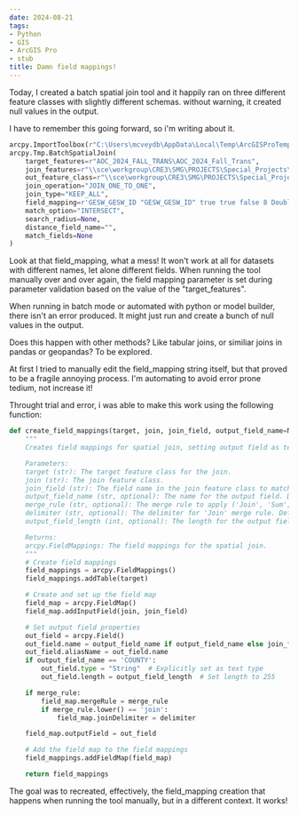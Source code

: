 ```yaml
---
date: 2024-08-21
tags:
- Python
- GIS
- ArcGIS Pro
- stub
title: Damn field mappings!
---
```



Today, I created a batch spatial join tool and it happily ran on three different feature classes with slightly different schemas. without warning, it created null values in the output.

I have to remember this going forward, so i'm writing about it.

```python 
arcpy.ImportToolbox(r"C:\Users\mcveydb\AppData\Local\Temp\ArcGISProTemp33628\Tmp.atbx")
arcpy.Tmp.BatchSpatialJoin(
    target_features=r"AOC_2024_FALL_TRANS\AOC_2024_Fall_Trans",
    join_features=r"\\sce\workgroup\CRE3\SMG\PROJECTS\Special_Projects\2020_Emergent_Dry_ Fuel_Work\2024\AOC_Fall_2024\AOC_2024_Fall.shp",
    out_feature_class=r"\\sce\workgroup\CRE3\SMG\PROJECTS\Special_Projects\2020_Emergent_Dry_ Fuel_Work\2024\AOC_Fall_2024\AOC_Fall_2024.gdb\%Name%_join",
    join_operation="JOIN_ONE_TO_ONE",
    join_type="KEEP_ALL",
    field_mapping=r'GESW_GESW_ID "GESW_GESW_ID" true true false 8 Double 0 0,First,#,AOC_2024_FALL_TRANS\AOC_2024_Fall_Trans,GESW_GESW_ID,-1,-1;M3D_SCE_FID_GESW_COND "M3D_SCE_FID_GESW_COND" true true false 8 Double 0 0,First,#,AOC_2024_FALL_TRANS\AOC_2024_Fall_Trans,M3D_SCE_FID_GESW_COND,-1,-1;CDS_CIRCUIT_NAME "CDS_CIRCUIT_NAME" true true false 150 Text 0 0,First,#,AOC_2024_FALL_TRANS\AOC_2024_Fall_Trans,CDS_CIRCUIT_NAME,0,149;CDS_CIRCUIT_CONCAT "CDS_CIRCUIT_CONCAT" true true false 251 Text 0 0,First,#,AOC_2024_FALL_TRANS\AOC_2024_Fall_Trans,CDS_CIRCUIT_CONCAT,0,250;M3D_SCE_ID_OH_UG_VAL "M3D_SCE_ID_OH_UG_VAL" true true false 255 Text 0 0,First,#,AOC_2024_FALL_TRANS\AOC_2024_Fall_Trans,M3D_SCE_ID_OH_UG_VAL,0,254;M3D_ID_CONDUCTOR_TYPE_VAL "M3D_ID_CONDUCTOR_TYPE_VAL" true true false 255 Text 0 0,First,#,AOC_2024_FALL_TRANS\AOC_2024_Fall_Trans,M3D_ID_CONDUCTOR_TYPE_VAL,0,254;M3D_ID_VOLTAGE_VAL "M3D_ID_VOLTAGE_VAL" true true false 255 Text 0 0,First,#,AOC_2024_FALL_TRANS\AOC_2024_Fall_Trans,M3D_ID_VOLTAGE_VAL,0,254;M3D_SCE_ID_NO_OF_WIRES_VAL "M3D_SCE_ID_NO_OF_WIRES_VAL" true true false 255 Text 0 0,First,#,AOC_2024_FALL_TRANS\AOC_2024_Fall_Trans,M3D_SCE_ID_NO_OF_WIRES_VAL,0,254;CDS_ANNOTATION_TEXT "CDS_ANNOTATION_TEXT" true true false 2000 Text 0 0,First,#,AOC_2024_FALL_TRANS\AOC_2024_Fall_Trans,CDS_ANNOTATION_TEXT,0,1999;StaticObjID "StaticObjID" true true false 4 Long 0 0,First,#,AOC_2024_FALL_TRANS\AOC_2024_Fall_Trans,StaticObjID,-1,-1;Shape_Length "Shape_Length" false true true 8 Double 0 0,First,#,AOC_2024_FALL_TRANS\AOC_2024_Fall_Trans,Shape_Length,-1,-1;OBJECTID "OBJECTID" true true false 10 Long 0 10,First,#,\\sce\workgroup\CRE3\SMG\PROJECTS\Special_Projects\2020_Emergent_Dry_ Fuel_Work\2024\AOC_Fall_2024\AOC_2024_Fall.shp,OBJECTID,-1,-1;Area_Name "Area_Name" true true false 100 Text 0 0,First,#,\\sce\workgroup\CRE3\SMG\PROJECTS\Special_Projects\2020_Emergent_Dry_ Fuel_Work\2024\AOC_Fall_2024\AOC_2024_Fall.shp,Area_Name,0,99;Tier "Tier" true true false 50 Text 0 0,First,#,\\sce\workgroup\CRE3\SMG\PROJECTS\Special_Projects\2020_Emergent_Dry_ Fuel_Work\2024\AOC_Fall_2024\AOC_2024_Fall.shp,Tier,0,49;FCZ "FCZ" true true false 50 Text 0 0,First,#,\\sce\workgroup\CRE3\SMG\PROJECTS\Special_Projects\2020_Emergent_Dry_ Fuel_Work\2024\AOC_Fall_2024\AOC_2024_Fall.shp,FCZ,0,49',
    match_option="INTERSECT",
    search_radius=None,
    distance_field_name="",
    match_fields=None
)
```

Look at that field_mapping, what a mess! It won't work at all for datasets with different names, let alone different fields. When running the tool manually over and over again, the field mapping parameter is set during parameter validation based on the value of the "target_features". 

When running in batch mode or automated with python or model builder, there isn't an error produced. It might just run and create a bunch of null values in the output.

Does this happen with other methods? Like tabular joins, or similiar joins in pandas or geopandas? To be explored.

At first I tried to manually edit the field_mapping string itself, but that proved to be a fragile annoying process. I'm automating to avoid error prone tedium, not increase it!

Throught trial and error, i was able to make this work using the following function:
```python
def create_field_mappings(target, join, join_field, output_field_name=None, merge_rule=None, delimiter=', ', output_field_length=255):
    """
    Creates field mappings for spatial join, setting output field as text type and specified length.

    Parameters:
    target (str): The target feature class for the join.
    join (str): The join feature class.
    join_field (str): The field name in the join feature class to match properties.
    output_field_name (str, optional): The name for the output field. Default is the same as join_field.
    merge_rule (str, optional): The merge rule to apply ('Join', 'Sum', 'Mean', etc.). Default is None.
    delimiter (str, optional): The delimiter for 'Join' merge rule. Default is ', '.
    output_field_length (int, optional): The length for the output field. Default is 255.

    Returns:
    arcpy.FieldMappings: The field mappings for the spatial join.
    """
    # Create field mappings
    field_mappings = arcpy.FieldMappings()
    field_mappings.addTable(target)

    # Create and set up the field map
    field_map = arcpy.FieldMap()
    field_map.addInputField(join, join_field)

    # Set output field properties
    out_field = arcpy.Field()
    out_field.name = output_field_name if output_field_name else join_field
    out_field.aliasName = out_field.name
    if output_field_name == 'COUNTY':
        out_field.type = "String"  # Explicitly set as text type
        out_field.length = output_field_length  # Set length to 255

    if merge_rule:
        field_map.mergeRule = merge_rule
        if merge_rule.lower() == 'join':
            field_map.joinDelimiter = delimiter

    field_map.outputField = out_field

    # Add the field map to the field mappings
    field_mappings.addFieldMap(field_map)

    return field_mappings
```

The goal was to recreated, effectively, the field_mapping creation that happens when running the tool manually, but in a different context. It works!